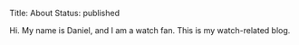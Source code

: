 Title: About
Status: published

Hi.  My name is Daniel, and I am a watch fan.  This is my watch-related blog.

